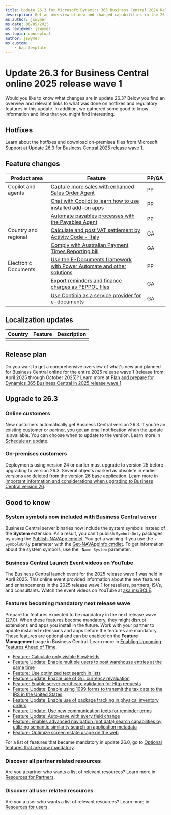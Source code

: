 ```yaml
---
title: Update 26.3 for Microsoft Dynamics 365 Business Central 2024 Release Wave 1
description: Get an overview of new and changed capabilities in the 26.3 update of Business Central online, which is part of 2025 release wave 1
ms.author: jswymer
ms.date: 06/05/2025
ms.reviewer: jswymer
ms.topic: conceptual
author: jswymer
ms.custom:
    - bap-template
---
```

# Update 26.3 for Business Central online 2025 release wave 1

Would you like to know what changes are in update 26.3? Below you find an overview and relevant links to what was done on hotfixes and regulatory features in this update. In addition, we gathered some good to know information and links that you might find interesting.

## Hotfixes

Learn about the hotfixes and download on-premises files from Microsoft Support at [Update 26.3 for Business Central 2025 release wave 1](https://support.microsoft.com/help/5063362).

## Feature changes

| Product area | Feature | PP/GA |
|-|-|-|
| Copilot and agents | [Capture more sales with enhanced Sales Order Agent](/dynamics365/release-plan/2025wave1/smb/dynamics365-business-central/capture-more-sales-enhanced-sales-order-agent)| PP  |
| | [Chat with Copilot to learn how to use installed add-on apps](/dynamics365/release-plan/2025wave1/smb/dynamics365-business-central/chat-copilot-learn-use-installed-add-on-apps) | PP  |
|  | [Automate payables processes with the Payables Agent](/dynamics365/release-plan/2025wave1/smb/dynamics365-business-central/automate-payables-processes-payables-agent) | PP  |
| Country and regional | [Calculate and post VAT settlement by Activity Code - Italy](/dynamics365/release-plan/2025wave1/smb/dynamics365-business-central/allowing-calculation-posting-vat-settlement-activity-code-italy) | GA  |
|  | [Comply with Australian Payment Times Reporting bill](/dynamics365/release-plan/2025wave1/smb/dynamics365-business-central/comply-australian-payment-time-reporting-bill) | GA  |
| Electronic Documents | [Use the E-Documents framework with Power Automate and other solutions](/dynamics365/release-plan/2025wave1/smb/dynamics365-business-central/use-e-documents-power-automate) |  PP |
|  | [Export reminders and finance charges as PEPPOL files](/dynamics365/release-plan/2025wave1/smb/dynamics365-business-central/export-reminders-finance-charges-as-peppol-files) |  GA |
| | [Use Continia as a service provider for e-documents](/dynamics365/release-plan/2025wave1/smb/dynamics365-business-central/use-continia-as-service-provider-e-documents) | GA |

## Localization updates

|Country|Feature|Description|
|-|-|-|
|||

## Release plan

Do you want to get a comprehensive overview of what's new and planned for Business Central online for the entire 2025 release wave 1 (release from April 2025 through October 2025)? Learn more at [Plan and prepare for Dynamics 365 Business Central in 2025 release wave 1](/dynamics365/release-plan/2025wave1/smb/dynamics365-business-central/)<!--(https://aka.ms/BCReleasePlan)-->.

## Upgrade to 26.3

### Online customers

New customers automatically get Business Central version 26.3. If you're an existing customer or partner, you get an email notification when the update is available. You can choose when to update to the version. Learn more in [Schedule an update](../administration/tenant-admin-center-update-management.md#schedule-an-update).

### On-premises customers

Deployments using version 24 or earlier must upgrade to version 25 before upgrading to version 26.3. Several objects marked as obsolete in earlier versions are deleted from the version 26 base application. Learn more in [Important information and considerations when upgrading to Business Central version 26](../upgrade/upgrade-considerations-v26.md).

## Good to know

### System symbols now included with Business Central server

Business Central server binaries now include the system symbols instead of the **System** extension. As a result, you can't publish `SymbolsOnly` packages by using the [Publish-NAVApp cmdlet](/powershell/module/microsoft.dynamics.nav.apps.management/publish-navapp). You get a warning if you use the `-SymbolsOnly` parameter with the [Get-NAVAppInfo cmdlet](/powershell/module/microsoft.dynamics.nav.apps.management/get-navappinfo). To get information about the system symbols, use the `-Name System` parameter.

### Business Central Launch Event videos on YouTube

The Business Central launch event for the 2025 release wave 1 was held in April 2025. This online event provided information about the new features and enhancements in the 2025 release wave 1 for resellers, partners, ISVs, and consultants. Watch the event videos on YouTube at [aka.ms/BCLE](https://aka.ms/BCLE).

### Features becoming mandatory next release wave

Prepare for features expected to be mandatory in the next release wave (27.0). When these features become mandatory, they might disrupt extensions and apps you install in the future. Work with your partner to update installed extensions and apps before the features are mandatory. These features are optional and can be enabled on the **Feature Management** page in Business Central. Learn more in [Enabling Upcoming Features Ahead of Time](../administration/feature-management.md).

- [Feature: Calculate only visible FlowFields](../developer/calculate-only-visible-flowfields-feature-key.md)
- [Feature Update: Enable multiple users to post warehouse entries at the same time](/dynamics365/business-central/design-details-warehouse-entries#creating-warehouse-transactions) <!--(/dynamics365/release-plan/2024wave2/smb/dynamics365-business-central/allow-more-than-one-user-post-warehouse-entries-at-time)-->
- [Feature: Use optimized text search in lists](/dynamics365/business-central/design-details-warehouse-entries#creating-warehouse-transactions)
- [Feature Update: Enable use of G/L currency revaluation](/dynamics365/business-central/finance-revalue-account-balances)
- [Feature: Enable server certificate validation for Http requests](../developer/devenv-httpcertvalid-feature-key.md)
- [Feature Update: Enable using 1099 forms to transmit the tax data to the IRS in the United States](/dynamics365/business-central/localfunctionality/unitedstates/set-up-use-irs1099-form)
- [Feature Update: Enable use of package tracking in physical inventory orders](/dynamics365/business-central/inventory-how-work-item-tracking)
- [Feature Update: Use new communication texts for reminder terms](/dynamics365/business-central/finance-automate-reminders)
- [Feature Update: Auto-save with every field change](/dynamics365-release-plan/2022wave2/smb/dynamics365-business-central/auto-save-as-work)
- [Feature: Enables advanced navigation (not data) search capabilities by utilizing semantic similarity search on application metadata](../developer/semantic-search-feature-key.md)
- [Feature: Optimize screen estate usage on the web](/dynamics365/release-plan/2025wave1/smb/dynamics365-business-central/optimize-screen-estate-usage-web)

For a list of features that became mandatory in update 26.0, go to [Optional features that are now mandatory](https://aka.ms/BCFeatureMgmt).

### Discover all partner related resources

Are you a partner who wants a list of relevant resources? Learn more in [Resources for Partners](https://aka.ms/BCAll).

### Discover all user related resources

Are you a user who wants a list of relevant resources? Learn more in [Resources for users](https://aka.ms/BCUsers).  
